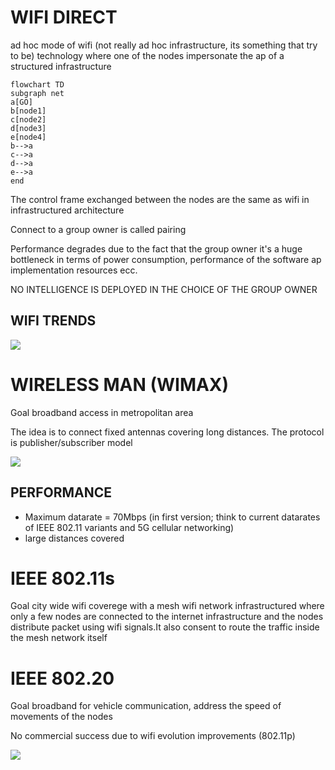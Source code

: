 # WIFI DIRECT

ad hoc mode of wifi (not really ad hoc infrastructure, its something that try to be) technology where one of the nodes impersonate the ap of a structured infrastructure

```mermaid
flowchart TD
subgraph net
a[GO]
b[node1]
c[node2]
d[node3]
e[node4]
b-->a
c-->a
d-->a
e-->a
end

```

The control frame exchanged between the nodes are the same as wifi in infrastructured architecture

Connect to a group owner is called pairing

Performance degrades due to the fact that the group owner it's a huge bottleneck in terms of power consumption, performance of the software ap implementation resources ecc.

NO INTELLIGENCE IS DEPLOYED IN THE CHOICE OF THE GROUP OWNER

## WIFI TRENDS

![](Pasted%20image%2020240305123031.png)


# WIRELESS MAN (WIMAX)

Goal broadband access in metropolitan area

The idea is to connect fixed antennas covering long distances. The protocol is publisher/subscriber model 

![](Pasted%20image%2020240305123836.png)

## PERFORMANCE

- Maximum datarate = 70Mbps (in first version; think to current datarates of IEEE 802.11 variants and 5G cellular networking)
- large distances covered

# IEEE 802.11s

Goal city wide wifi coverege with a mesh wifi network infrastructured where only a few nodes are connected to the internet infrastructure and the nodes distribute packet using wifi signals.It also consent to route the traffic inside the mesh network itself

# IEEE 802.20

Goal broadband for vehicle communication, address the speed of movements of the nodes 

No commercial success due to wifi evolution improvements (802.11p)

![](Pasted%20image%2020240305132938.png)

